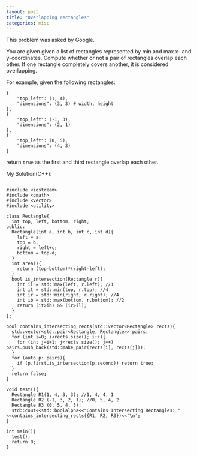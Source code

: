 ```yaml
---
layout: post
title: "Overlapping rectangles"
categories: misc
---
```


This problem was asked by Google.

You are given given a list of rectangles represented by min and max x- and y-coordinates. Compute whether or not a pair of rectangles overlap each other. If one rectangle completely covers another, it is considered overlapping.

For example, given the following rectangles:
```
{
    "top_left": (1, 4),
    "dimensions": (3, 3) # width, height
},
{
    "top_left": (-1, 3),
    "dimensions": (2, 1)
},
{
    "top_left": (0, 5),
    "dimensions": (4, 3)
}
```
return `true` as the first and third rectangle overlap each other.


My Solution(C++):
```

#include <iostream>
#include <cmath>
#include <vector>
#include <utility>

class Rectangle{
  int top, left, bottom, right;
public:
  Rectangle(int a, int b, int c, int d){
    left = a;
    top = b;
    right = left+c;
    bottom = top-d;
  }
  int area(){
    return (top-bottom)*(right-left);
  }
  bool is_intersection(Rectangle r){
    int il = std::max(left, r.left); //1
    int it = std::min(top, r.top); //4
    int ir = std::min(right, r.right); //4
    int ib = std::max(bottom, r.bottom); //2
    return (it>ib) && (ir>il);
  }
};

bool contains_intersecting_rects(std::vector<Rectangle> rects){
  std::vector<std::pair<Rectangle, Rectangle>> pairs;
  for (int i=0; i<rects.size(); i++){
    for (int j=i+1; j<rects.size(); j++) pairs.push_back(std::make_pair(rects[i], rects[j]));
  }
  for (auto p: pairs){
    if (p.first.is_intersection(p.second)) return true;
  }
  return false;
}

void test(){
  Rectangle R1(1, 4, 3, 3); //1, 4, 4, 1
  Rectangle R2 (-1, 3, 2, 1); //0, 5, 4, 2
  Rectangle R3 (0, 5, 4, 3);
  std::cout<<std::boolalpha<<"Contains Intersecting Rectangles: "<<contains_intersecting_rects({R1, R2, R3})<<'\n';
}

int main(){
  test();
  return 0;
}
```
